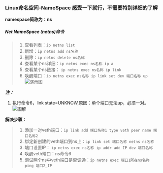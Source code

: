 ### Linux命名空间-NameSpace 感受一下就行，不需要特别详细的了解
**namespace简称为：ns**

##### Net NameSpace (netns)命令
>1. 查看列表：`ip netns list`  
>2. 新增：`ip netns add ns名称`  
>3. 删除：`ip netns delete ns名称`  
>4. 查看某个ns详细：`ip netns exec ns名称 ip a`   
>5. 查看某个ns链接： `ip netns exec ns名称 ip link`  
>6. 唤醒端口：`ip netns exec ns名称 ip link set dev 端口名称 up`
![演示图](https://github.com/momokanni/docker/blob/master/piture/%E5%BE%AE%E4%BF%A1%E5%9B%BE%E7%89%87_20180915180000.png)

***注：***  
  1. 执行命令6，link state=UNKNOW,原因：单个端口无法up，必须一对。  
  ![图解](https://github.com/momokanni/docker/blob/master/piture/%E5%BE%AE%E4%BF%A1%E6%88%AA%E5%9B%BE_20180915182219.png)
  
  **解决步骤：**
>1. 添加一对veth端口：`ip link add 端口名称1 type veth peer name 端口名称2`  
>2. 绑定新创建的veth端口到ns上：`ip link set 端口名称 netns ns名称`
>3. 端口设置IP： `ip netns exec ns名称 ip addr add IP dev 端口名称`
>4. 唤醒veth端口：ns命令6
>5. 测试两个ns中veth端口是否调通：`ip netns exec 端口1所在ns名称 ping 端口2_IP`
  
